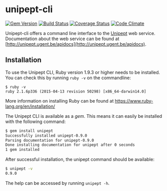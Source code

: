 # unipept-cli

[![Gem Version](https://badge.fury.io/rb/unipept.svg)](http://badge.fury.io/rb/unipept)
[![Build Status](https://api.travis-ci.org/unipept/unipept-cli.svg)](https://travis-ci.org/unipept/unipept-cli)
[![Coverage Status](https://coveralls.io/repos/unipept/unipept-cli/badge.svg)](https://coveralls.io/r/unipept/unipept-cli)
[![Code Climate](https://codeclimate.com/github/unipept/unipept-cli/badges/gpa.svg)](https://codeclimate.com/github/unipept/unipept-cli)

Unipept-cli offers a command line interface to the [Unipept](http://unipept.ugent.be) web service.
Documentation about the web service can be found at [http://unipept.ugent.be/apidocs](http://unipept.ugent.be/apidocs).

## Installation

To use the Unipept CLI, Ruby version 1.9.3 or higher needs to be installed. You can check this by running `ruby -v` on the commandline:

```
$ ruby -v
ruby 2.1.6p336 (2015-04-13 revision 50298) [x86_64-darwin14.0]
```

More information on installing Ruby can be found at https://www.ruby-lang.org/en/installation/

The Unipept CLI is available as a *gem*. This means it can easily be installed with the following command:

```bash
$ gem install unipept
Successfully installed unipept-0.9.0
Parsing documentation for unipept-0.9.0
Done installing documentation for unipept after 0 seconds
1 gem installed
```

After successful installation, the unipept command should be available:

```bash
$ unipept -v
0.9.0
```

The help can be accessed by running `unipept -h`.
